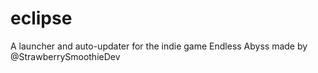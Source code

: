 # eclipse
A launcher and auto-updater for the indie game Endless Abyss made by @StrawberrySmoothieDev
